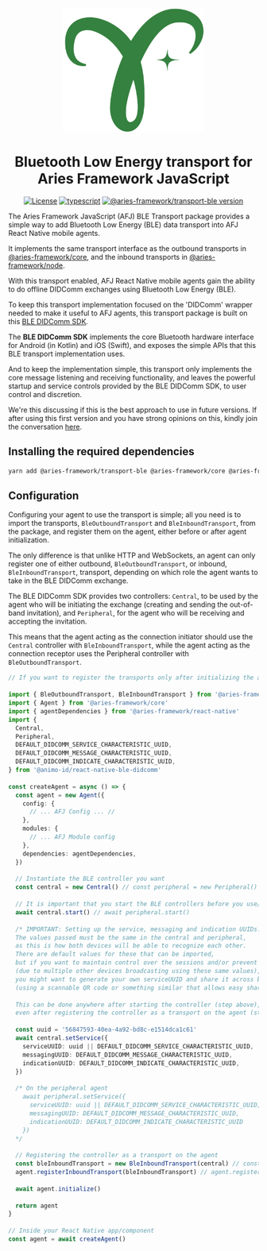<p align="center">
  <br />
  <img
    alt="Hyperledger Aries logo"
    src="https://raw.githubusercontent.com/hyperledger/aries-framework-javascript/aa31131825e3331dc93694bc58414d955dcb1129/images/aries-logo.png"
    height="250px"
  />
</p>
<h1 align="center"><b>Bluetooth Low Energy transport for Aries Framework JavaScript</b></h1>
<p align="center">
  <a
    href="https://raw.githubusercontent.com/hyperledger/aries-framework-javascript-ext/main/LICENSE"
    ><img
      alt="License"
      src="https://img.shields.io/badge/License-Apache%202.0-blue.svg"
  /></a>
  <a href="https://www.typescriptlang.org/"
    ><img
      alt="typescript"
      src="https://img.shields.io/badge/%3C%2F%3E-TypeScript-%230074c1.svg"
  /></a>
    <a href="https://www.npmjs.com/package/@aries-framework/transport-ble"
    ><img
      alt="@aries-framework/transport-ble version"
      src="https://img.shield.io/npm/v/@aries-framework/transport-ble"
  /></a>
  <br />
</p>

The Aries Framework JavaScript (AFJ) BLE Transport package provides a simple way to add Bluetooth Low Energy (BLE) data transport into AFJ React Native mobile agents.

It implements the same transport interface as the outbound transports in [@aries-framework/core](https://www.npmjs.com/package/@aries-framework/core), and the inbound transports in [@aries-framework/node](https://www.npmjs.com/package/@aries-framework/node).

With this transport enabled, AFJ React Native mobile agents gain the ability to do offline DIDComm exchanges using Bluetooth Low Energy (BLE).

To keep this transport implementation focused on the 'DIDComm' wrapper needed to make it useful to AFJ agents, this transport package is built on this [BLE DIDComm SDK](https://www.npmjs.com/package/@animo-id/react-native-ble-didcomm).

The **BLE DIDComm SDK** implements the core Bluetooth hardware interface for Android (in Kotlin) and iOS (Swift), and exposes the simple APIs that this BLE transport implementation uses.

And to keep the implementation simple, this transport only implements the core message listening and receiving functionality, and leaves the powerful startup and service controls provided by the BLE DIDComm SDK, to user control and discretion.

We're this discussing if this is the best approach to use in future versions. If after using this first version and you have strong opinions on this, kindly join the conversation [here](https://github.com/openwallet-foundation/credo-ts-ext/issues/197).

## Installing the required dependencies

```sh
yarn add @aries-framework/transport-ble @aries-framework/core @aries-framework/react-native @animo-id/react-native-ble-didcomm
```

## Configuration

Configuring your agent to use the transport is simple; all you need is to import the transports, `BleOutboundTransport` and `BleInboundTransport`, from the package, and register them on the agent, either before or after agent initialization.

The only difference is that unlike HTTP and WebSockets, an agent can only register one of either outbound, `BleOutboundTransport`, or inbound, `BleInboundTransport`, transport, depending on which role the agent wants to take in the BLE DIDComm exchange.

The BLE DIDComm SDK provides two controllers: `Central`, to be used by the agent who will be initiating the exchange (creating and sending the out-of-band invitation), and `Peripheral`, for the agent who will be receiving and accepting the invitation.

This means that the agent acting as the connection initiator should use the `Central` controller with `BleInboundTransport`, while the agent acting as the connection receptor uses the Peripheral controller with `BleOutboundTransport`.

```ts
// If you want to register the transports only after initializing the agent, you can do this anywhere else in your app, and just leave out the agent config and initialization

import { BleOutboundTransport, BleInboundTransport } from '@aries-framework/transport-ble'
import { Agent } from '@aries-framework/core'
import { agentDependencies } from '@aries-framework/react-native'
import {
  Central,
  Peripheral,
  DEFAULT_DIDCOMM_SERVICE_CHARACTERISTIC_UUID,
  DEFAULT_DIDCOMM_MESSAGE_CHARACTERISTIC_UUID,
  DEFAULT_DIDCOMM_INDICATE_CHARACTERISTIC_UUID,
} from '@animo-id/react-native-ble-didcomm'

const createAgent = async () => {
  const agent = new Agent({
    config: {
      // ... AFJ Config ... //
    },
    modules: {
      // ... AFJ Module config
    },
    dependencies: agentDependencies,
  })

  // Instantiate the BLE controller you want
  const central = new Central() // const peripheral = new Peripheral() for the peripheral agent

  // It is important that you start the BLE controllers before you use/register them on your agent
  await central.start() // await peripheral.start()

  /* IMPORTANT: Setting up the service, messaging and indication UUIDs. 
  The values passed must be the same in the central and peripheral, 
  as this is how both devices will be able to recognize each other. 
  There are default values for these that can be imported, 
  but if you want to maintain control over the sessions and/or prevent collisions 
  (due to multiple other devices broadcasting using these same values), 
  you might want to generate your own serviceUUID and share it across both mobile agents 
  (using a scannable QR code or something similar that allows easy sharing with little overhead)
  
  This can be done anywhere after starting the controller (step above), 
  even after registering the controller as a transport on the agent (step below) */

  const uuid = '56847593-40ea-4a92-bd8c-e1514dca1c61'
  await central.setService({
    serviceUUID: uuid || DEFAULT_DIDCOMM_SERVICE_CHARACTERISTIC_UUID,
    messagingUUID: DEFAULT_DIDCOMM_MESSAGE_CHARACTERISTIC_UUID,
    indicationUUID: DEFAULT_DIDCOMM_INDICATE_CHARACTERISTIC_UUID,
  })

  /* On the peripheral agent
    await peripheral.setService({
      serviceUUID: uuid || DEFAULT_DIDCOMM_SERVICE_CHARACTERISTIC_UUID,
      messagingUUID: DEFAULT_DIDCOMM_MESSAGE_CHARACTERISTIC_UUID,
      indicationUUID: DEFAULT_DIDCOMM_INDICATE_CHARACTERISTIC_UUID
    })
  */

  // Registering the controller as a transport on the agent
  const bleInboundTransport = new BleInboundTransport(central) // const bleOutboundTransport = new BleOutboundTransport(peripheral)
  agent.registerInboundTransport(bleInboundTransport) // agent.registerOutboundTransport(bleOutboundTransport)

  await agent.initialize()

  return agent
}

// Inside your React Native app/component
const agent = await createAgent()
```
